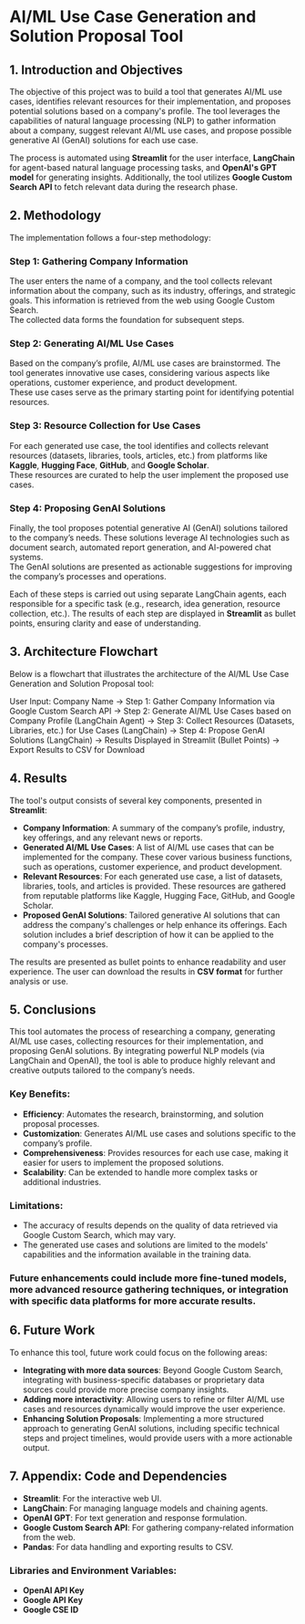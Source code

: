 # AI/ML Use Case Generation and Solution Proposal Tool

## 1. Introduction and Objectives

The objective of this project was to build a tool that generates AI/ML use cases, identifies relevant resources for their implementation, and proposes potential solutions based on a company's profile. The tool leverages the capabilities of natural language processing (NLP) to gather information about a company, suggest relevant AI/ML use cases, and propose possible generative AI (GenAI) solutions for each use case.

The process is automated using **Streamlit** for the user interface, **LangChain** for agent-based natural language processing tasks, and **OpenAI's GPT model** for generating insights. Additionally, the tool utilizes **Google Custom Search API** to fetch relevant data during the research phase.

## 2. Methodology

The implementation follows a four-step methodology:

### Step 1: Gathering Company Information
The user enters the name of a company, and the tool collects relevant information about the company, such as its industry, offerings, and strategic goals. This information is retrieved from the web using Google Custom Search.  
The collected data forms the foundation for subsequent steps.

### Step 2: Generating AI/ML Use Cases
Based on the company’s profile, AI/ML use cases are brainstormed. The tool generates innovative use cases, considering various aspects like operations, customer experience, and product development.  
These use cases serve as the primary starting point for identifying potential resources.

### Step 3: Resource Collection for Use Cases
For each generated use case, the tool identifies and collects relevant resources (datasets, libraries, tools, articles, etc.) from platforms like **Kaggle**, **Hugging Face**, **GitHub**, and **Google Scholar**.  
These resources are curated to help the user implement the proposed use cases.

### Step 4: Proposing GenAI Solutions
Finally, the tool proposes potential generative AI (GenAI) solutions tailored to the company’s needs. These solutions leverage AI technologies such as document search, automated report generation, and AI-powered chat systems.  
The GenAI solutions are presented as actionable suggestions for improving the company’s processes and operations.

Each of these steps is carried out using separate LangChain agents, each responsible for a specific task (e.g., research, idea generation, resource collection, etc.). The results of each step are displayed in **Streamlit** as bullet points, ensuring clarity and ease of understanding.

## 3. Architecture Flowchart

Below is a flowchart that illustrates the architecture of the AI/ML Use Case Generation and Solution Proposal tool:

User Input: Company Name -> Step 1: Gather Company Information via Google Custom Search API -> Step 2: Generate AI/ML Use Cases based on Company Profile (LangChain Agent) -> Step 3: Collect Resources (Datasets, Libraries, etc.) for Use Cases (LangChain) -> Step 4: Propose GenAI Solutions (LangChain) -> Results Displayed in Streamlit (Bullet Points) -> Export Results to CSV for Download


## 4. Results

The tool's output consists of several key components, presented in **Streamlit**:

- **Company Information**: A summary of the company’s profile, industry, key offerings, and any relevant news or reports.
- **Generated AI/ML Use Cases**: A list of AI/ML use cases that can be implemented for the company. These cover various business functions, such as operations, customer experience, and product development.
- **Relevant Resources**: For each generated use case, a list of datasets, libraries, tools, and articles is provided. These resources are gathered from reputable platforms like Kaggle, Hugging Face, GitHub, and Google Scholar.
- **Proposed GenAI Solutions**: Tailored generative AI solutions that can address the company's challenges or help enhance its offerings. Each solution includes a brief description of how it can be applied to the company's processes.

The results are presented as bullet points to enhance readability and user experience. The user can download the results in **CSV format** for further analysis or use.

## 5. Conclusions

This tool automates the process of researching a company, generating AI/ML use cases, collecting resources for their implementation, and proposing GenAI solutions. By integrating powerful NLP models (via LangChain and OpenAI), the tool is able to produce highly relevant and creative outputs tailored to the company’s needs.

### Key Benefits:
- **Efficiency**: Automates the research, brainstorming, and solution proposal processes.
- **Customization**: Generates AI/ML use cases and solutions specific to the company’s profile.
- **Comprehensiveness**: Provides resources for each use case, making it easier for users to implement the proposed solutions.
- **Scalability**: Can be extended to handle more complex tasks or additional industries.

### Limitations:
- The accuracy of results depends on the quality of data retrieved via Google Custom Search, which may vary.
- The generated use cases and solutions are limited to the models' capabilities and the information available in the training data.

### Future enhancements could include more fine-tuned models, more advanced resource gathering techniques, or integration with specific data platforms for more accurate results.

## 6. Future Work

To enhance this tool, future work could focus on the following areas:

- **Integrating with more data sources**: Beyond Google Custom Search, integrating with business-specific databases or proprietary data sources could provide more precise company insights.
- **Adding more interactivity**: Allowing users to refine or filter AI/ML use cases and resources dynamically would improve the user experience.
- **Enhancing Solution Proposals**: Implementing a more structured approach to generating GenAI solutions, including specific technical steps and project timelines, would provide users with a more actionable output.

## 7. Appendix: Code and Dependencies

- **Streamlit**: For the interactive web UI.
- **LangChain**: For managing language models and chaining agents.
- **OpenAI GPT**: For text generation and response formulation.
- **Google Custom Search API**: For gathering company-related information from the web.
- **Pandas**: For data handling and exporting results to CSV.

### Libraries and Environment Variables:
- **OpenAI API Key**
- **Google API Key**
- **Google CSE ID**
